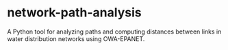 # network-path-analysis
A Python tool for analyzing paths and computing distances between links in water distribution networks using OWA-EPANET.
